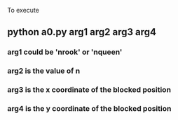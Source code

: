 To execute
## python a0.py arg1 arg2 arg3 arg4

### arg1 could be 'nrook' or 'nqueen'
### arg2 is the value of n
### arg3 is the x coordinate of the blocked position
### arg4 is the y coordinate of the blocked position
